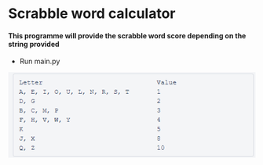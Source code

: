 # Scrabble word calculator

#### This programme will provide the scrabble word score depending on the string provided
- Run main.py

![](/scrabble_score.png)
